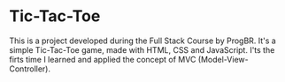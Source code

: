 # Tic-Tac-Toe
This is a project developed during the Full Stack Course by ProgBR. It's a simple Tic-Tac-Toe game, made with HTML, CSS and JavaScript. I'ts the firts time I learned and applied the concept of MVC (Model-View-Controller).
